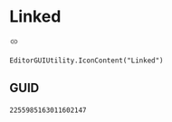 # Linked
![](/img/Linked.png)

``` CSharp
EditorGUIUtility.IconContent("Linked")
```
## GUID
```
2255985163011602147
```
